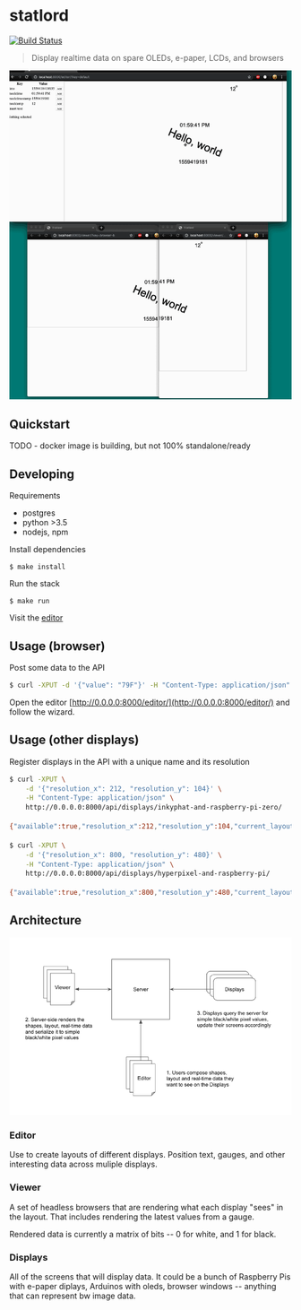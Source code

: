 # statlord

[![Build Status](https://travis-ci.org/de1ux/statlord.svg?branch=master)](https://travis-ci.org/de1ux/statlord)

> Display realtime data on spare OLEDs, e-paper, LCDs, and browsers

![demo](docs/demo.gif)

## Quickstart

TODO - docker image is building, but not 100% standalone/ready

## Developing

Requirements
* postgres
* python >3.5
* nodejs, npm

Install dependencies
```
$ make install
```

Run the stack
```
$ make run
```

Visit the [editor](http://0.0.0.0:8000/editor/)

## Usage (browser)

Post some data to the API

```bash
$ curl -XPUT -d '{"value": "79F"}' -H "Content-Type: application/json" http://0.0.0.0:8000/api/gauges/temperature/
```

Open the editor [http://0.0.0.0:8000/editor/](http://0.0.0.0:8000/editor/) and follow the wizard.

## Usage (other displays)

Register displays in the API with a unique name and its resolution

```bash
$ curl -XPUT \
    -d '{"resolution_x": 212, "resolution_y": 104}' \
    -H "Content-Type: application/json" \
    http://0.0.0.0:8000/api/displays/inkyphat-and-raspberry-pi-zero/

{"available":true,"resolution_x":212,"resolution_y":104,"current_layout":null}

$ curl -XPUT \
    -d '{"resolution_x": 800, "resolution_y": 480}' \
    -H "Content-Type: application/json" \
    http://0.0.0.0:8000/api/displays/hyperpixel-and-raspberry-pi/

{"available":true,"resolution_x":800,"resolution_y":480,"current_layout":null}
```

## Architecture

![architecture](docs/architecture.png)

### Editor

Use to create layouts of different displays. Position text, gauges, and other interesting data across muliple displays.

### Viewer

A set of headless browsers that are rendering what each display "sees" in the layout. That includes rendering the latest values from a gauge.

Rendered data is currently a matrix of bits -- 0 for white, and 1 for black. 

### Displays

All of the screens that will display data. It could be a bunch of Raspberry Pis with e-paper diplays, Arduinos with oleds, browser windows -- anything that can represent bw image data.
